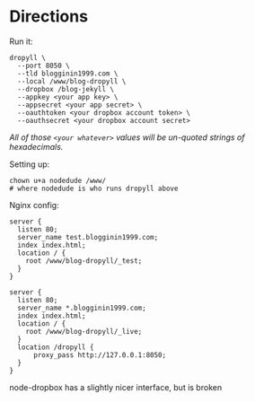 # Directions

Run it:

	dropyll \
	  --port 8050 \
	  --tld blogginin1999.com \
	  --local /www/blog-dropyll \
	  --dropbox /blog-jekyll \
	  --appkey <your app key> \
	  --appsecret <your app secret> \
	  --oauthtoken <your dropbox account token> \
	  --oauthsecret <your dropbox account secret>

*All of those `<your whatever>` values will be un-quoted strings of hexadecimals.*

Setting up:

	chown u+a nodedude /www/
	# where nodedude is who runs dropyll above

Nginx config:

	server {
	  listen 80;
	  server_name test.blogginin1999.com;
	  index index.html;
	  location / {
	    root /www/blog-dropyll/_test;
	  }
	}

	server {
	  listen 80;
	  server_name *.blogginin1999.com;
	  index index.html;
	  location / {
	    root /www/blog-dropyll/_live;
	  }
	  location /dropyll {
	      proxy_pass http://127.0.0.1:8050;
	  }
	}

node-dropbox has a slightly nicer interface, but is broken

